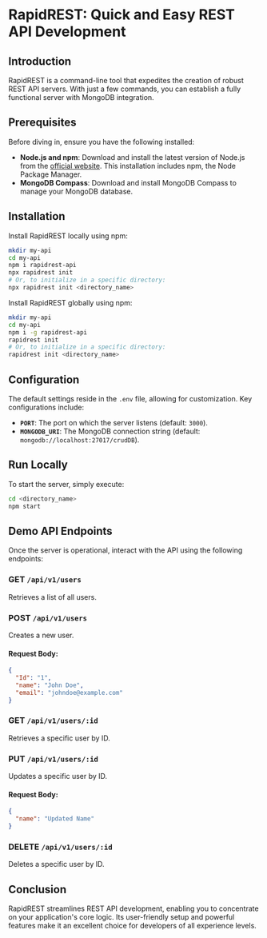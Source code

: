 
# RapidREST: Quick and Easy REST API Development

## Introduction
RapidREST is a command-line tool that expedites the creation of robust REST API servers. With just a few commands, you can establish a fully functional server with MongoDB integration.

## Prerequisites
Before diving in, ensure you have the following installed:

- **Node.js and npm**: Download and install the latest version of Node.js from the [official website](https://nodejs.org/). This installation includes npm, the Node Package Manager.
- **MongoDB Compass**: Download and install MongoDB Compass to manage your MongoDB database.

## Installation

Install RapidREST locally using npm:

```bash
mkdir my-api
cd my-api
npm i rapidrest-api
npx rapidrest init
# Or, to initialize in a specific directory:
npx rapidrest init <directory_name>
```

Install RapidREST globally using npm:

```bash
mkdir my-api
cd my-api
npm i -g rapidrest-api
rapidrest init
# Or, to initialize in a specific directory:
rapidrest init <directory_name>
```

## Configuration
The default settings reside in the `.env` file, allowing for customization. Key configurations include:

- **`PORT`**: The port on which the server listens (default: `3000`).
- **`MONGODB_URI`**: The MongoDB connection string (default: `mongodb://localhost:27017/crudDB`).

## Run Locally
To start the server, simply execute:

```bash
cd <directory_name>
npm start
```

## Demo API Endpoints
Once the server is operational, interact with the API using the following endpoints:

### GET `/api/v1/users`
Retrieves a list of all users.

### POST `/api/v1/users`
Creates a new user.

#### Request Body:
```json
{
  "Id": "1",
  "name": "John Doe",
  "email": "johndoe@example.com"
}
```

### GET `/api/v1/users/:id`
Retrieves a specific user by ID.

### PUT `/api/v1/users/:id`
Updates a specific user by ID.

#### Request Body:
```json
{
  "name": "Updated Name"
}
```

### DELETE `/api/v1/users/:id`
Deletes a specific user by ID.

## Conclusion
RapidREST streamlines REST API development, enabling you to concentrate on your application's core logic. Its user-friendly setup and powerful features make it an excellent choice for developers of all experience levels.
